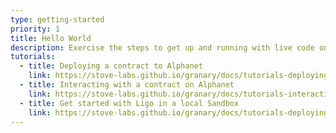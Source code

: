 ```yaml
---
type: getting-started
priority: 1
title: Hello World
description: Exercise the steps to get up and running with live code on the Tezos test network
tutorials:
  - title: Deploying a contract to Alphanet
    link: https://stove-labs.github.io/granary/docs/tutorials-deploying-a-tezos-smart-contract-to-alphanet
  - title: Interacting with a contract on Alphanet
    link: https://stove-labs.github.io/granary/docs/tutorials-interacting-with-a-tezos-smart-contract
  - title: Get started with Ligo in a local Sandbox
    link: https://stove-labs.github.io/granary/docs/tutorials-deploying-ligo-taco-to-sandbox
---
```

